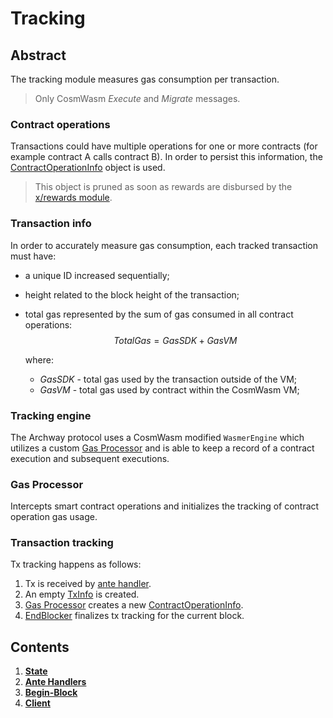 <!--
order: 0
title: Tracking Overview
parent:
  title: "Tracking"
-->

# Tracking

## Abstract

The tracking module measures gas consumption per transaction.

> Only CosmWasm *Execute* and *Migrate* messages.

### Contract operations

Transactions could have multiple operations for one or more contracts (for example contract A calls contract B).
In order to persist this information, the [ContractOperationInfo](01_state.md#ContractOperationInfo) object is used.

> This object is pruned as soon as rewards are disbursed by the [x/rewards module](../../rewards/spec/README.md).

### Transaction info

In order to accurately measure gas consumption, each tracked transaction must have:
  - a unique ID increased sequentially;
  - height related to the block height of the transaction;
  - total gas represented by the sum of gas consumed in all contract operations:
      $$
        TotalGas  = GasSDK + GasVM
      $$

      where:
      * *GasSDK* - total gas used by the transaction outside of the VM;
      * *GasVM* - total gas used by contract within the CosmWasm VM;


### Tracking engine

The Archway protocol uses a CosmWasm modified `WasmerEngine` which utilizes a custom [Gas Processor](README.md#GasProcessor) and is able to keep a record of a contract execution and subsequent executions.

### Gas Processor

Intercepts smart contract operations and initializes the tracking of contract operation gas usage.

### Transaction tracking

Tx tracking happens as follows:

1. Tx is received by [ante handler](02_ante_handlers.md).
2. An empty [TxInfo](01_state.md#TxInfo) is created.
3. [Gas Processor](README.md#GasProcessor) creates a new [ContractOperationInfo](01_state.md#ContractOperationInfo).
4. [EndBlocker](03_end_block.md) finalizes tx tracking for the current block.

## Contents

1. **[State](01_state.md)**
2. **[Ante Handlers](02_ante_handlers.md)**
3. **[Begin-Block](03_end_block.md)**
4. **[Client](04_client.md)**
